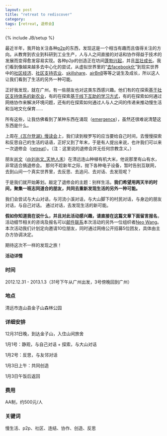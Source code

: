 ```yaml
---
layout: post
title: "retreat to rediscover"
category:
tags: [retreat, 退修会]
---
```

{% include JB/setup %}

最近半年，我开始关注各种[p2p](http://p2pfoundation.net/Manifesto)的东西，发现这是一个相当有趣而且值得关注的方向。从教育到农业到科研到工业生产，人与人之间直接的对话和协作得益于技术的发展而变得愈发容易实现。各种p2p的创造正在坊间[蓬勃兴起](http://p2pfoundation.net/Synthetic_Overview_of_the_Collaborative_Economy)，并且[茁壮成长](http://www.shareable.net/blog/a-blueprint-for-p2p-institutions-the-partner-state-and-the-ethical-economy-0)。我们看到像越来越多去中心化的尝试，从虚拟世界里的“[去facebook化](http://tent.io)”到现实世界中的[社区经济](http://www.shareable.net/tag/sharing-economy)、[社区支持农业](http://www.hopemarket.com.tw/?p=4144)、[skillshare](http://skillshare.com)、[airBnB](http://airbnb.com)等等之诞生及成长，所以这人让我们看到了生活的另外一种可能。

正好我发现，就在广州，有一些朋友也对这类东西感兴趣。他们有的在探索[基于社区支持体系的新农业](http://www.xn--gmq09rjsblx6d.com/)，有的在探索[基于线下互助的学习方式](http://taoxue.in/?p=5)，有的在探索如何通过网络协作来解决环境问题，还有的在探索如何通过人与人之间的传递来推动慢生活和当地文化保育……

所有这些，让我仿佛看到了某种东西在涌现（[emergence](https://en.wikipedia.org/wiki/Emergence)），虽然还很难说清楚这东西是什么。

上周在[《瓦尔登湖》慢读会](http://www.douban.com/event/17859355/)上，我们读到梭罗写的应当要给自己时间，去慢慢探索和反思自己的生活的话语，正好又到了年末，于是有人提出来说，也许我们可以来一次退修会（[retreat](http://sethgodin.typepad.com/seths_blog/2010/12/how-to-organize-a-retreat.html)）。（注：这里说的退修会并无任何宗教含义。）

朋友[尚文](http://shangwen.me/)（[@刘尚文\_天地人禾](http://weibo.com/itraveller)）在清远连山种植有机大米，他说那里有山有水，非常适合搞退修会。
那何不趁新年之际，抛下各种电子设备，暂时告别互联网，去到山间一个真实世界里，去反思、去追问、去对话、去发现呢？

于是我们就开始筹划。敲定了退修会的主题：别样生活。**我们希望用两天半的时间，聚集一班志同道合的朋友，共同去重新发现生活的另外一种可能。**

我们会尝试与大山对话，与河流小溪对话，与大山脚下的村民对话，与身边的朋友对话，与自己对话。 通过对话，去发现生活的新可能。

**假如你知道我在说什么，并且对此活动感兴趣，请直接在这篇文章下面留言报名**，活动细节相关的咨询及报名可以[邮件联系](mailto:wangsanmu@gmail.com)本次活动的另外一位组织者[Neo Wang](http://wangsanmu.com)。本次活动我们计划定向邀请10位朋友，同时通过网络公开招募5位团友，具体由主办方协调决定。

期待这次不一样的发现之旅！

**活动详情**

### 时间

2012.12.31 - 2013.1.3（31号下午从广州出发，3号傍晚回到广州）

### 地点

清远市连山县金子山森林公园

### 详细安排

12月31日晚，到达金子山，入住山间旅舍

1月1号：静观，与自己对话 + 探索，与大山对话

1月2号：反思，与友邻对话

1月3日上午：共同创造

1月3日午饭后返回

### 费用

AA制，约500元/人

### 关键词

慢生活、p2p、社区、连结、协作、创造、反思

